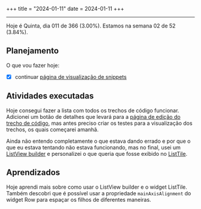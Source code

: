 +++
title = "2024-01-11"
date = 2024-01-11
+++

---

Hoje é Quinta, dia 011 de 366 (3.00%). Estamos na semana 02 de 52 (3.84%).

## Planejamento

O que vou fazer hoje:

- [x] continuar [página de visualização de snippets](https://github.com/OmnicodeSolutions/luisa_drf_flutter_client/blob/snippets_CRUD/lib/view_snippets.dart)

## Atividades executadas

Hoje consegui fazer a lista com todos os trechos de código funcionar. Adicionei um botão de detalhes que levará para a [página de edição do trecho de código](https://github.com/OmnicodeSolutions/luisa_drf_flutter_client/blob/main/lib/edit_snippet.dart), mas antes preciso criar os testes para a visualização dos trechos, os quais começarei amanhã. 

Ainda não entendo completamente o que estava dando errado e por que o que eu estava tentando não estava funcionando, mas no final, usei um [ListView builder](https://docs.flutter.dev/cookbook/lists/long-lists) e personalizei o que queria que fosse exibido no [ListTile](https://api.flutter.dev/flutter/material/ListTile-class.html?gclid=Cj0KCQiAwP6sBhDAARIsAPfK_wYYr-DXW66prUfVCn3mB1tonis77J3tBevWLCF_4VVrpGVqHKfVpH0aApYjEALw_wcB&gclsrc=aw.ds).

## Aprendizados

Hoje aprendi mais sobre como usar o ListView builder e o widget ListTile. Também descobri que é possível usar a propriedade `mainAxisAlignment` do widget Row para espaçar os filhos de diferentes maneiras.
